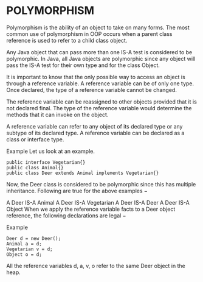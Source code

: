 # POLYMORPHISM

Polymorphism is the ability of an object to take on many forms. 
The most common use of polymorphism in OOP occurs when a parent class reference is used to refer to a child class object.

Any Java object that can pass more than one IS-A test is considered to be polymorphic. In Java, all Java objects are polymorphic since any object will pass the IS-A test for their own type and for the class Object.

It is important to know that the only possible way to access an object is through a reference variable. A reference variable can be of only one type. Once declared, the type of a reference variable cannot be changed.

The reference variable can be reassigned to other objects provided that it is not declared final. The type of the reference variable would determine the methods that it can invoke on the object.

A reference variable can refer to any object of its declared type or any subtype of its declared type. A reference variable can be declared as a class or interface type.

Example
Let us look at an example.
```
public interface Vegetarian{}
public class Animal{}
public class Deer extends Animal implements Vegetarian{}
```
Now, the Deer class is considered to be polymorphic since this has multiple inheritance. Following are true for the above examples −

A Deer IS-A Animal
A Deer IS-A Vegetarian
A Deer IS-A Deer
A Deer IS-A Object
When we apply the reference variable facts to a Deer object reference, the following declarations are legal −

Example
```
Deer d = new Deer();
Animal a = d;
Vegetarian v = d;
Object o = d;
```
All the reference variables d, a, v, o refer to the same Deer object in the heap.
